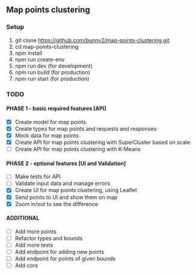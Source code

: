 
## Map points clustering
### Setup
1. git clone https://github.com/bunnv2/map-points-clustering.git
2. cd map-points-clustering
3. npm install
4. npm run create-env
5. npm run dev (for development)
6. npm run build (for production)
7. npm run start (for production)

### TODO
#### PHASE 1 - basic required features [API]
- [x] Create model for map points
- [x] Create types for map points and requests and responses
- [x] Mock data for map points
- [x] Create API for map points clustering with SuperCluster based on scale
- [ ] Create API for map points clustering with K-Means
#### PHASE 2 - optional features [UI and Validation]
- [ ] Make tests for API
- [ ] Validate input data and manage errors
- [x] Create UI for map points clustering, using Leaflet
- [x] Send points to UI and show them on map
- [x] Zoom in/out to see the difference

#### ADDITIONAL
- [ ] Add more points
- [ ] Refactor types and bounds
- [ ] Add more tests
- [ ] Add endpoint for adding new points
- [ ] Add endpoint for points of given bounds
- [ ] Add cors
